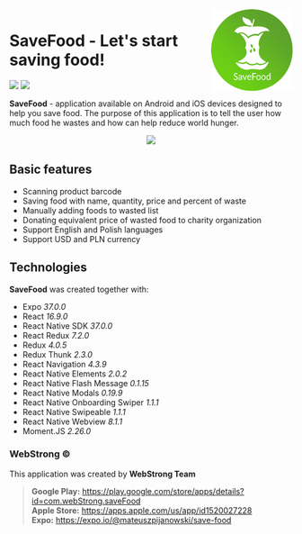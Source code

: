 <img align="right" width="145px" src="https://github.com/webstrongteam/save-food/blob/master/src/assets/icon-circle.png" alt="">

# SaveFood - Let's start saving food!
<a href="https://play.google.com/store/apps/details?id=com.webStrong.saveFood" target="_blank"><img src="https://webstrong.pl/assets/templates/google_play_en.png" height="50"/></a>
<a href="https://apps.apple.com/us/app/id1520027228" target="_blank"><img src="https://webstrong.pl/assets/templates/apple_store_en.png" height="50"/></a>

**SaveFood** - application available on Android and iOS devices designed to help you save food. The purpose of this application is to tell the user how much food he wastes and how can help reduce world hunger.

<p align="center"><img src="https://webstrong.pl/assets/SaveFood/promo/en/sf-promo-fullhd-en.jpg" width="500px" /></p>

## Basic features  
  
- Scanning product barcode
- Saving food with name, quantity, price and percent of waste
- Manually adding foods to wasted list
- Donating equivalent price of wasted food to charity organization
- Support English and Polish languages
- Support USD and PLN currency

## Technologies  
**SaveFood** was created together with:

- Expo <i>37.0.0</i>
- React <i>16.9.0</i>
- React Native SDK <i>37.0.0</i>
- React Redux <i>7.2.0</i>  
- Redux <i>4.0.5</i>  
- Redux Thunk <i>2.3.0</i>  
- React Navigation <i>4.3.9</i>  
- React Native Elements <i>2.0.2</i> 
- React Native Flash Message <i>0.1.15</i> 
- React Native Modals <i>0.19.9</i> 
- React Native Onboarding Swiper <i>1.1.1</i>
- React Native Swipeable <i>1.1.1</i>
- React Native Webview <i>8.1.1</i>
- Moment.JS <i>2.26.0</i>

### WebStrong &copy;  

This application was created by **WebStrong Team** <br />
> **Google Play:** https://play.google.com/store/apps/details?id=com.webStrong.saveFood <br />
> **Apple Store:** https://apps.apple.com/us/app/id1520027228 <br />
> **Expo:** https://expo.io/@mateuszpijanowski/save-food
